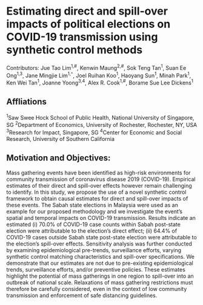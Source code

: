 # Estimating direct and spill-over impacts of political elections on COVID-19 transmission using synthetic control methods
Contributors: Jue Tao Lim<sup>1,#</sup>, Kenwin Maung<sup>2,#</sup>, Sok Teng Tan<sup>1</sup>, Suan Ee Ong<sup>1,3</sup>, Jane Mingjie Lim<sup>1,^</sup>, Joel Ruihan Koo<sup>1</sup>, Haoyang Sun<sup>1</sup>, Minah Park<sup>1</sup>, Ken Wei Tan<sup>1</sup>, Joanne Yoong<sup>3,4</sup>, Alex R. Cook<sup>1,#</sup>, Borame Sue Lee Dickens<sup>1</sup>

## Affliations
<sup>1</sup>Saw Swee Hock School of Public Health, National University of Singapore, SG
<sup>2</sup>Department of Economics, University of Rochester, Rochester, NY, USA
<sup>3</sup>Research for Impact, Singapore, SG
<sup>4</sup>Center for Economic and Social Research, University of Southern California

## Motivation and Objectives:
Mass gathering events have been identified as high-risk environments for community transmission of coronavirus disease 2019 (COVID-19). Empirical estimates of their direct and spill-over effects however remain challenging to identify. In this study, we propose the use of a novel synthetic control framework to obtain causal estimates for direct and spill-over impacts of these events. The Sabah state elections in Malaysia were used as an example for our proposed methodology and we investigate the event’s spatial and temporal impacts on COVID-19 transmission.  Results indicate an estimated (i) 70.0% of COVID-19 case counts within Sabah post-state election were attributable to the election’s direct effect; (ii) 64.4% of COVID-19 cases outside Sabah state post-state election were attributable to the election’s spill-over effects. Sensitivity analysis was further conducted by examining epidemiological pre-trends, surveillance efforts, varying synthetic control matching characteristics and spill-over specifications. We demonstrate that our estimates are not due to pre-existing epidemiological trends, surveillance efforts, and/or preventive policies. These estimates highlight the potential of mass gatherings in one region to spill-over into an outbreak of national scale. Relaxations of mass gathering restrictions must therefore be carefully considered, even in the context of low community transmission and enforcement of safe distancing guidelines.
